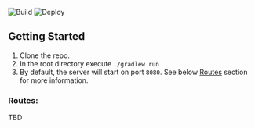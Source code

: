 ![Build](https://github.com/CenturioHackMoney21/centurio-back/workflows/Build/badge.svg)
![Deploy](https://github.com/CenturioHackMoney21/centurio-back/workflows/Deploy/badge.svg)

## Getting Started

1. Clone the repo.
2. In the root directory execute `./gradlew run`
3. By default, the server will start on port `8080`. See below [Routes](#routes) section for more information.

### Routes:

TBD
